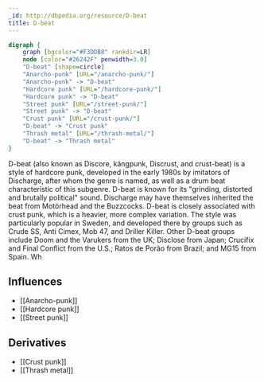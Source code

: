 ```yaml
---
_id: http://dbpedia.org/resource/D-beat
title: D-beat
---
```


```dot
digraph {
	graph [bgcolor="#F3DDB8" rankdir=LR]
	node [color="#26242F" penwidth=3.0]
	"D-beat" [shape=circle]
	"Anarcho-punk" [URL="/anarcho-punk/"]
	"Anarcho-punk" -> "D-beat"
	"Hardcore punk" [URL="/hardcore-punk/"]
	"Hardcore punk" -> "D-beat"
	"Street punk" [URL="/street-punk/"]
	"Street punk" -> "D-beat"
	"Crust punk" [URL="/crust-punk/"]
	"D-beat" -> "Crust punk"
	"Thrash metal" [URL="/thrash-metal/"]
	"D-beat" -> "Thrash metal"
}
```

D-beat (also known as Discore, kängpunk, Discrust, and crust-beat) is a style of hardcore punk, developed in the early 1980s by imitators of Discharge, after whom the genre is named, as well as a drum beat characteristic of this subgenre. D-beat is known for its "grinding, distorted and brutally political" sound. Discharge may have themselves inherited the beat from Motörhead and the Buzzcocks. D-beat is closely associated with crust punk, which is a heavier, more complex variation. The style was particularly popular in Sweden, and developed there by groups such as Crude SS, Anti Cimex, Mob 47, and Driller Killer. Other D-beat groups include Doom and the Varukers from the UK; Disclose from Japan; Crucifix and Final Conflict from the U.S.; Ratos de Porão from Brazil; and MG15 from Spain. Wh

## Influences

- [[Anarcho-punk]]
- [[Hardcore punk]]
- [[Street punk]]

## Derivatives

- [[Crust punk]]
- [[Thrash metal]]
